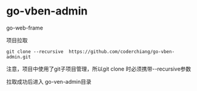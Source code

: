 # go-vben-admin
go-web-frame

项目拉取

`git clone --recursive  https://github.com/coderchiang/go-vben-admin.git  `    

注意，项目中使用了git子项目管理，所以git clone 时必须携带--recursive参数

拉取成功后进入 go-ven-admin目录


